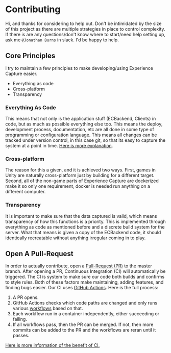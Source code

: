 # Contributing

Hi, and thanks for considering to help out. Don't be intimidated by the size of this project as there are multiple strategies in place to control complexity. If there is are any questions/don't know where to start/need help setting up, ask me `@Jonathan Burns` in slack. I'd be happy to help.

## Core Principles

I try to maintain a few principles to make developing/using Experience Capture easier.

- Everything as code
- Cross-platform
- Transparency

### Everything As Code

This means that not only is the application stuff (ECBackend, Clients) in code, but as much as possible everything else too. This means the deploy, development process, documentation, etc are all done in some type of programming or configuration language. This means all changes can be tracked under version control, in this case git, so that its easy to capture the system at a point in time. [Here is more explanation](https://hackernoon.com/everything-as-code-explained-0ibg32a3).

### Cross-platform

The reason for this a given, and it is achieved two ways. First, games in Unity are naturally cross-platform just by building for a different target. Second, all of the non-game parts of Experience Capture are dockerized make it so only one requirement, docker is needed run anything on a different computer.

### Transparency

 It is important to make sure that the data captured is valid, which means transparency of how this functions is a priority. This is implemented through everything as code as mentioned before and a discrete build system for the server. What that means is given a copy of the ECBackend code, it should identically recreatable without anything irregular coming in to play.

## Open A Pull-Request

In order to actually contribute, open a [Pull-Request (PR)](https://help.github.com/en/github/collaborating-with-issues-and-pull-requests/about-pull-requests) to the master branch. After opening a PR, Continuous Integration (CI) will automatically be triggered. The CI is system to make sure our code both builds and confirms to style rules. Both of these factors make maintaining, adding features, and finding bugs easier. Our CI uses [GitHub Actions](https://github.com/features/actions). Here is the full process:

1. A PR opens.
1. GitHub Actions checks which code paths are changed and only runs various [workflows](https://help.github.com/en/actions/automating-your-workflow-with-github-actions/configuring-a-workflow) based on that.
1. Each workflow run in a container independently, either succeeding or failing.
1. If all workflows pass, then the PR can be merged. If not, then more commits can be added to the PR and the workflows are reran until it passes.

[Here is more information of the benefit of CI.](https://martinfowler.com/articles/continuousIntegration.html)